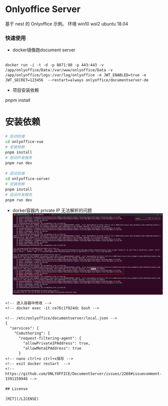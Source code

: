 # Onlyoffice Server

基于 nest 的 Onlyoffice 示例。
环境 win10 wsl2 ubuntu 18.04

### 快速使用

- docker镜像跑document server

```

docker run -i -t -d -p 8071:80 -p 443:443 -v /app/onlyoffice/Data:/var/www/onlyoffice/Data -v /app/onlyoffice/logs:/var/log/onlyoffice -e JWT_ENABLED=true -e JWT_SECRET=123456  --restart=always onlyoffice/documentserver-de

```

- 项目安装依赖

pnpm install
# 安装依赖
```bash
# 启动前端
cd onlyoffice-vue
# 安装依赖
pnpm install
# 启动开发服务
pnpm run dev

# 启动后端
cd onlyoffice-server
# 安装依赖
pnpm install
# 启动开发服务
pnpm run dev
```

- dorker容器内 private IP 无法解析的问题
<img src="./static/解决private IP 无法解析.png"></img>
```
<!-- 进入容器中修改 -->
<!-- docker exec -it ce76c1f824dc bash -->

<!-- /etc/onlyoffice/documentserver/local.json -->
{
  "services": {
    "CoAuthoring": {
      "request-filtering-agent": {
        "allowPrivateIPAddress": true,
        "allowMetaIPAddress": true
      }
<!-- nano ctrl+o ctrl+x保存 -->
<!-- exit docker restart  -->
<!-- https://github.com/ONLYOFFICE/DocumentServer/issues/2268#issuecomment-1591159946 -->

## License

[MIT](/LICENSE)
